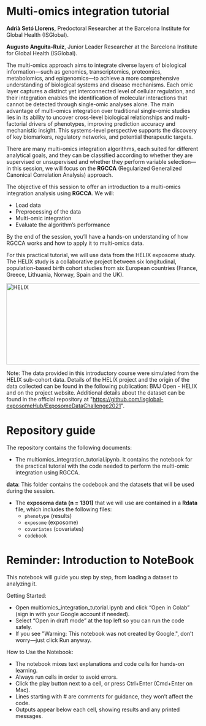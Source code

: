 # Multi-omics integration tutorial

**Adrià Setó Llorens**, Predoctoral Researcher at the Barcelona Institute for Global Health (ISGlobal).

**Augusto Anguita-Ruiz**, Junior Leader Researcher at the Barcelona Institute for Global Health (ISGlobal).

The multi-omics approach aims to integrate diverse layers of biological information—such as genomics, transcriptomics, proteomics, metabolomics, and epigenomics—to achieve a more comprehensive understanding of biological systems and disease mechanisms. Each omic layer captures a distinct yet interconnected level of cellular regulation, and their integration enables the identification of molecular interactions that cannot be detected through single-omic analyses alone. The main advantage of multi-omics integration over traditional single-omic studies lies in its ability to uncover cross-level biological relationships and multi-factorial drivers of phenotypes, improving prediction accuracy and mechanistic insight. This systems-level perspective supports the discovery of key biomarkers, regulatory networks, and potential therapeutic targets.

There are many multi-omics integration algorithms, each suited for different analytical goals, and they can be classified according to whether they are supervised or unsupervised and whether they perform variable selection—in this session, we will focus on the **RGCCA** (Regularized Generalized Canonical Correlation Analysis) approach.

The objective of this session to offer an introduction to a multi-omics integration analysis using **RGCCA**. We will:
* Load data
* Preprocessing of the data
* Multi-omic integration
* Evaluate the algorithm’s performance

By the end of the session, you’ll have a hands-on understanding of how RGCCA works and how to apply it to multi-omics data.

For this practical tutorial, we will use data from the HELIX exposome study. The HELIX study is a collaborative project between six longitudinal, population-based birth cohort studies from six European countries (France, Greece, Lithuania, Norway, Spain and the UK).

<img width="1024" height="212" alt="HELIX" src="https://github.com/user-attachments/assets/090ed53b-dda4-4383-9b9a-0966efc3f90d" />

Note: The data provided in this introductory course were simulated from the HELIX sub-cohort data. Details of the HELIX project and the origin of the data collected can be found in the following publication: BMJ Open - HELIX and on the project website. Additional details about the dataset can be found in the official repository at "https://github.com/isglobal-exposomeHub/ExposomeDataChallenge2021".

# Repository guide
The repository contains the following documents:

* The multiomics_integration_tutorial.ipynb. It contains the notebook for the practical tutorial with the code needed to perform the multi-omic integration using RGCCA.

**data**: This folder contains the codebook and the datasets that will be used during the session.

* The **exposoma data (n = 1301)** that we will use are contained in a **Rdata** file, which includes the following files:
    * `phenotype` (results)
    * `exposome` (exposome)
    * `covariates` (covariates)
    * `codebook`

# Reminder: Introduction to NoteBook
This notebook will guide you step by step, from loading a dataset to analyzing it.

Getting Started:
* Open multiomics_integration_tutorial.ipynb and click “Open in Colab” (sign in with your Google account if needed).
* Select “Open in draft mode” at the top left so you can run the code safely.
* If you see "Warning: This notebook was not created by Google.", don’t worry—just click Run anyway.

How to Use the Notebook:
* The notebook mixes text explanations and code cells for hands-on learning.
* Always run cells in order to avoid errors.
* Click the play button next to a cell, or press Ctrl+Enter (Cmd+Enter on Mac).
* Lines starting with # are comments for guidance, they won’t affect the code.
* Outputs appear below each cell, showing results and any printed messages.
